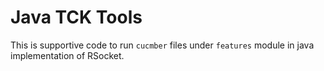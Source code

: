 # Java TCK Tools

This is supportive code to run `cucmber` files under `features` module in 
java implementation of RSocket.
